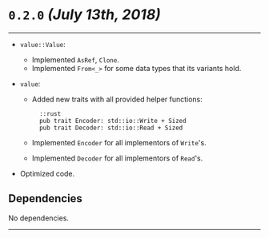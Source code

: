 <!-- License: see LICENSE file at root directory of `master` branch -->

# `0.2.0` _(July 13th, 2018)_

---

- `value::Value`:

    + Implemented `AsRef`, `Clone`.
    + Implemented `From<_>` for some data types that its variants hold.

- `value`:

    + Added new traits with all provided helper functions:

            ::rust
            pub trait Encoder: std::io::Write + Sized
            pub trait Decoder: std::io::Read + Sized

    + Implemented `Encoder` for all implementors of `Write`'s.
    + Implemented `Decoder` for all implementors of `Read`'s.

- Optimized code.

## Dependencies

No dependencies.

---
